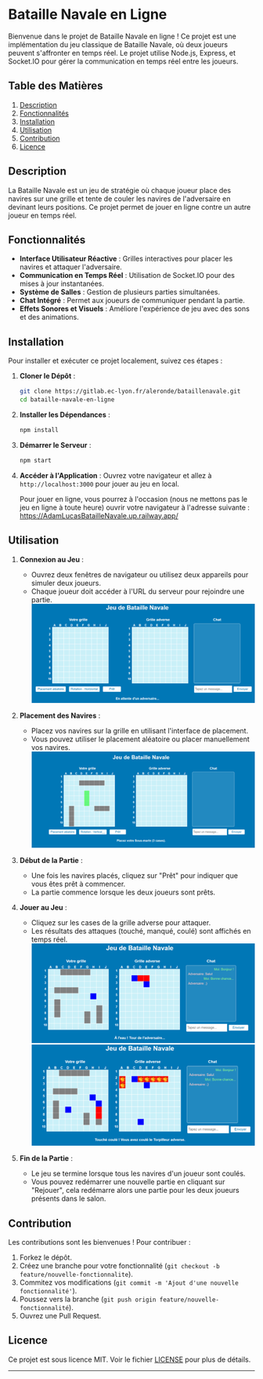 # Bataille Navale en Ligne

Bienvenue dans le projet de Bataille Navale en ligne ! Ce projet est une implémentation du jeu classique de Bataille Navale, où deux joueurs peuvent s'affronter en temps réel. Le projet utilise Node.js, Express, et Socket.IO pour gérer la communication en temps réel entre les joueurs.

## Table des Matières

1. [Description](#description)
2. [Fonctionnalités](#fonctionnalités)
3. [Installation](#installation)
4. [Utilisation](#utilisation)
5. [Contribution](#contribution)
6. [Licence](#licence)

## Description

La Bataille Navale est un jeu de stratégie où chaque joueur place des navires sur une grille et tente de couler les navires de l'adversaire en devinant leurs positions. Ce projet permet de jouer en ligne contre un autre joueur en temps réel.

## Fonctionnalités

- **Interface Utilisateur Réactive** : Grilles interactives pour placer les navires et attaquer l'adversaire.
- **Communication en Temps Réel** : Utilisation de Socket.IO pour des mises à jour instantanées.
- **Système de Salles** : Gestion de plusieurs parties simultanées.
- **Chat Intégré** : Permet aux joueurs de communiquer pendant la partie.
- **Effets Sonores et Visuels** : Améliore l'expérience de jeu avec des sons et des animations.

## Installation

Pour installer et exécuter ce projet localement, suivez ces étapes :

1. **Cloner le Dépôt** :
   ```bash
   git clone https://gitlab.ec-lyon.fr/aleronde/bataillenavale.git
   cd bataille-navale-en-ligne
   ```

2. **Installer les Dépendances** :
   ```bash
   npm install
   ```

3. **Démarrer le Serveur** :
   ```bash
   npm start
   ```

4. **Accéder à l'Application** :
   Ouvrez votre navigateur et allez à `http://localhost:3000` pour jouer au jeu en local.
   
   Pour jouer en ligne, vous pourrez à l'occasion (nous ne mettons pas le jeu en ligne à toute heure) ouvrir votre navigateur à l'adresse suivante : https://AdamLucasBatailleNavale.up.railway.app/

## Utilisation

1. **Connexion au Jeu** :
   - Ouvrez deux fenêtres de navigateur ou utilisez deux appareils pour simuler deux joueurs.
   - Chaque joueur doit accéder à l'URL du serveur pour rejoindre une partie.
   ![L'écran du jeu lors de la connexion](assets/Attente.png)

2. **Placement des Navires** :
   - Placez vos navires sur la grille en utilisant l'interface de placement.
   - Vous pouvez utiliser le placement aléatoire ou placer manuellement vos navires.
   ![L'écran lors du placement](assets/Placement.png)

3. **Début de la Partie** :
   - Une fois les navires placés, cliquez sur "Prêt" pour indiquer que vous êtes prêt à commencer.
   - La partie commence lorsque les deux joueurs sont prêts.

4. **Jouer au Jeu** :
   - Cliquez sur les cases de la grille adverse pour attaquer.
   - Les résultats des attaques (touché, manqué, coulé) sont affichés en temps réel.
     ![L'écran lors du jeu](assets/Jeu.png)
     ![Jeu en cours...](assets/Jeu2.png)

5. **Fin de la Partie** :
   - Le jeu se termine lorsque tous les navires d'un joueur sont coulés.
   - Vous pouvez redémarrer une nouvelle partie en cliquant sur "Rejouer", cela redémarre alors une partie pour les deux joueurs présents dans le salon.

## Contribution

Les contributions sont les bienvenues ! Pour contribuer :

1. Forkez le dépôt.
2. Créez une branche pour votre fonctionnalité (`git checkout -b feature/nouvelle-fonctionnalite`).
3. Commitez vos modifications (`git commit -m 'Ajout d'une nouvelle fonctionnalité'`).
4. Poussez vers la branche (`git push origin feature/nouvelle-fonctionnalité`).
5. Ouvrez une Pull Request.

## Licence

Ce projet est sous licence MIT. Voir le fichier [LICENSE](LICENSE) pour plus de détails.

---
